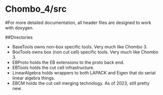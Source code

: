 # Chombo_4/src

#For more detailed documentation, all header files are designed to work with doxygen.

##Directories
* BaseTools owns non-box specific tools.   Very much like Chombo 3.
* BoxTools owns box (non cut cell) specific tools.    Very much like Chombo 3.
* EBProto holds the EB extensions to the proto back end.
* EBTools holds the cut cell infrastructure.
* LinearAlgebra holds wrappers to both LAPACK and Eigen that do serial linear algebra things.
* EBCM holds the cut cell merging technology.  As of 2023, still pretty new.
